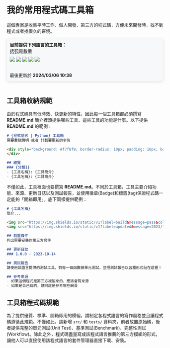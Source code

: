 # 我的常用程式碼工具箱
這個專案是收集平時工作、個人開發、第三方的程式碼，方便未來開發時，找不到程式或者找很久的窘境。

<div style="background: #f7f8f9; border-radius: 10px; padding: 10px; box-shadow: rgba(99, 99, 99, 0.2) 0px 2px 8px 0px;">
    <h4 style="margin:0">目前提供下列語言的工具箱：</h4>
    <p style="font-size:0.9rem; margin: 0 0 8px 0">括弧是數量</p>
    <img src="https://img.shields.io/static/v1?label=Python&message=2&color==brightgreen"/>
    <img src="https://img.shields.io/static/v1?label=Golang&message=8&color==brightgreen"/>
    <img src="https://img.shields.io/static/v1?label=Docker&message=4&color==brightgreen"/>
    <img src="https://img.shields.io/static/v1?label=Typescript&message=9&color==brightgreen"/>
    <img src="https://img.shields.io/static/v1?label=CSS&message=1&color==brightgreen"/>
    <p style="margin: 30px 0 0 0;">最後更新於 <strong>2024/03/06 10:38</strong></p>
</div>
<br>

## 工具箱收納規範
由於程式碼具有低時效、快更新的特性，因此每一個工具箱都必須撰寫 **README.md** 簡介裡頭提供哪些工具、這些工具的功能是什麼。以下提供 **README.md** 的範例：

```markdown
# {程式語言 | Python} 工具箱
需要重點說明 或者 計劃要更新的事情

<div style="background: #f7f8f9; border-radius: 10px; padding: 10px; box-shadow: rgba(99, 99, 99, 0.2) 0px 2px 8px 0px;">
</div>

## 總覽
### {分類1}
- {工具名稱}: {工具簡介}
- {工具名稱}: {工具簡介}
```

不僅如此，工具裡面也要撰寫 **README.md**。不同於工具箱，工具主要介紹功能、來源、更新日誌以及測試報告，並使用徽章(Badge)和標籤(tag)保證程式碼一定能夠「開箱即用」。底下同樣提供範例：

```markdown
# {工具名稱}
簡介...

<img src="https://img.shields.io/static/v1?label=build&message=pass&color=brightgreen"/>
<img src="https://img.shields.io/static/v1?label=updated&message=2023/10/14&color=blue"/>

## 前置條件
列出需要安裝的第三方套件

## 更新日誌
### 1.0.0 - 2023-10-14

## 測試報告
請使用該語言提供的測試工具，對每一個函數做單元測試，並把測試報告以各種形式貼在這裡！

## 參考來源
- 如果這個程式是第三方複製來的，應該會有來源
- 如果是自己寫的，請附註是參考哪些網頁

```

## 工具箱程式碼規範
為了提供優質、標準、開箱即用的模組，請制定各程式語言的寫作風格並且讓程式碼遵循此規範。不僅如此，請新增 `src/` 和 `tests/` 資料夾，前者放置原始碼，後者提供完整的單元測試(Unit Test)、基準測試(Benchmark)、完整性測試(Workflow)。除此之外，程式碼盡量寫成該程式語言推薦的第三方模組的形式，讓他人可以直接使用該程式語言的套件管理器直接下載、安裝。


